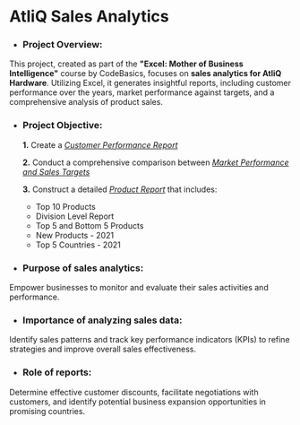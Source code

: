 # AtliQ Sales Analytics

- ### **Project Overview:**
This project, created as part of the **"Excel: Mother of Business Intelligence"** course by CodeBasics, focuses on **sales analytics for AtliQ Hardware**. Utilizing Excel, it generates insightful reports, including customer performance over the years, market performance against targets, and a comprehensive analysis of product sales.

- ### **Project Objective:**

  **1.** Create a _[Customer Performance Report](https://github.com/itsprashanthshetty/AtliQ-Sales-Analytics/blob/main/Customer%20Performance%20Report.pdf)_ 

  **2.** Conduct a comprehensive comparison between _[Market Performance and Sales Targets](https://github.com/itsprashanthshetty/AtliQ-Sales-Analytics/blob/main/Market%20Performance%20vs%20Target%20Report.pdf)_

  **3.**  Construct a detailed _[Product Report](https://github.com/itsprashanthshetty/AtliQ-Sales-Analytics/blob/main/Product%20Report.pdf)_ that includes:
  - Top 10 Products
  - Division Level Report
  - Top 5 and Bottom 5 Products
  - New Products - 2021
  - Top 5 Countries - 2021

- ### **Purpose of sales analytics:** 

Empower businesses to monitor and evaluate their sales activities and performance.

- ### **Importance of analyzing sales data:** 

Identify sales patterns and track key performance indicators (KPIs) to refine strategies and improve overall sales effectiveness.

- ### **Role of reports:**

Determine effective customer discounts, facilitate negotiations with customers, and identify potential business expansion opportunities in promising countries.
